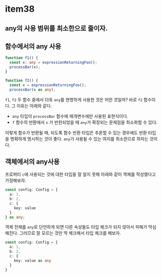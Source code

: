 # item38

## any의 사용 범위를 최소한으로 줄이자.
## 함수에서의 any 사용
```ts
function f1() {
  const x: any = expressionReturningFoo();
  processBar(x);
}
```
```ts
function f2() {
  const x = expressionReturningFoo();
  processBar(x as any);
```
`f1`, `f2` 두 함수 중에서 더욱 `any`를 현명하게 사용한 것은 어떤 것일까? 바로 `f2` 함수이다. 그 이유는 아래와 같다.
- `any` 타입이 `processBar` 함수에 매개변수에만 사용된 표현식이다.
- `f` 함수의 반환에서 `x` 가 반한되었을 때 `any`가 확장되는 문제점을 최소화할 수 있다.

이렇게 함수가 반환될 때, 되도록 함수 반환 타입은 추론할 수 있는 경우에도 반환 타입을 명확하게 명시하는 것이 좋다. `any`가 사용될 수 있는 여지를 최소한으로 하자는 것이다.

## 객체에서의 any사용
프로퍼티 `c`에 사용되는 것에 대한 타입을 잘 알지 못해 아래와 같이 객체를 작성했다고 가정해보자.
```ts
const config: Config = {
  a: 1,
  b: 2,
  c: {
    key: value
  }
} as any;
```
객체 전체를 `any`로 단언하게 되면 다른 속성들도 타입 체크가 되지 않아서 피해가 막심해진다. 그러므로 잘 모르는 것만 딱 체크해서 타입 체크를 해보자.
```ts
const config: Config = {
  a: 1,
  b: 2, 
  c: {
    key: value as any
  }
}
```